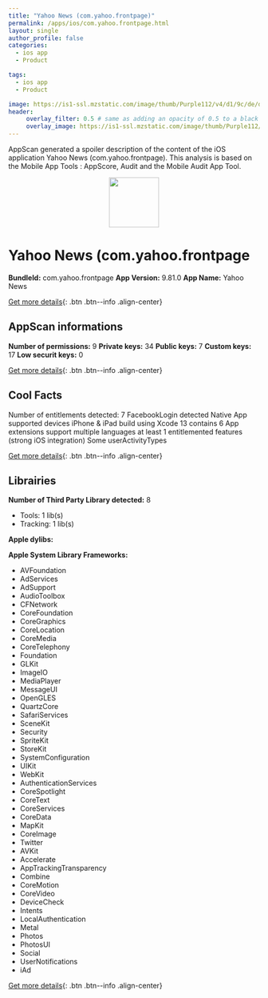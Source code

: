 ```yaml
---
title: "Yahoo News (com.yahoo.frontpage)"
permalink: /apps/ios/com.yahoo.frontpage.html
layout: single
author_profile: false
categories: 
  - ios app 
  - Product 

tags: 
  - ios app 
  - Product 

image: https://is1-ssl.mzstatic.com/image/thumb/Purple112/v4/d1/9c/de/d19cdef1-e803-5e2c-f275-663fefd1e8e3/AppIcon-0-1x_U007emarketing-0-7-0-85-220.png/512x512bb.jpg
header: 
     overlay_filter: 0.5 # same as adding an opacity of 0.5 to a black background
     overlay_image: https://is1-ssl.mzstatic.com/image/thumb/Purple112/v4/d1/9c/de/d19cdef1-e803-5e2c-f275-663fefd1e8e3/AppIcon-0-1x_U007emarketing-0-7-0-85-220.png/512x512bb.jpg
---
```

AppScan generated a spoiler description of the content of the iOS application Yahoo News (com.yahoo.frontpage). This analysis is based on the Mobile App Tools : AppScore, Audit and the Mobile Audit App Tool.

  
  
<div style="text-align: center;"><img src="https://is1-ssl.mzstatic.com/image/thumb/Purple112/v4/d1/9c/de/d19cdef1-e803-5e2c-f275-663fefd1e8e3/AppIcon-0-1x_U007emarketing-0-7-0-85-220.png/512x512bb.jpg" width="100" height="100"></div>  
  
# Yahoo News (com.yahoo.frontpage

**BundleId:** com.yahoo.frontpage
**App Version:** 9.81.0
**App Name:** Yahoo News


[Get more details](/pricing.html){: .btn .btn--info .align-center}  
  
## AppScan informations 

**Number of permissions:** 9
**Private keys:** 34
**Public keys:** 7
**Custom keys:** 17
**Low securit keys:** 0
  
[Get more details](/pricing.html){: .btn .btn--info .align-center}

## Cool Facts

Number of entitlements detected: 7
FacebookLogin detected
Native App
supported devices iPhone & iPad
build using Xcode 13
contains 6 App extensions
support multiple languages
at least 1 entitlemented features (strong iOS integration)
Some userActivityTypes
  
[Get more details](/pricing.html){: .btn .btn--info .align-center}

## Librairies 
**Number of Third Party Library detected:** 8
- Tools: 1 lib(s)
- Tracking: 1 lib(s)

**Apple dylibs:**


**Apple System Library Frameworks:**
- AVFoundation
- AdServices
- AdSupport
- AudioToolbox
- CFNetwork
- CoreFoundation
- CoreGraphics
- CoreLocation
- CoreMedia
- CoreTelephony
- Foundation
- GLKit
- ImageIO
- MediaPlayer
- MessageUI
- OpenGLES
- QuartzCore
- SafariServices
- SceneKit
- Security
- SpriteKit
- StoreKit
- SystemConfiguration
- UIKit
- WebKit
- AuthenticationServices
- CoreSpotlight
- CoreText
- CoreServices
- CoreData
- MapKit
- CoreImage
- Twitter
- AVKit
- Accelerate
- AppTrackingTransparency
- Combine
- CoreMotion
- CoreVideo
- DeviceCheck
- Intents
- LocalAuthentication
- Metal
- Photos
- PhotosUI
- Social
- UserNotifications
- iAd


  
[Get more details](/pricing.html){: .btn .btn--info .align-center}


